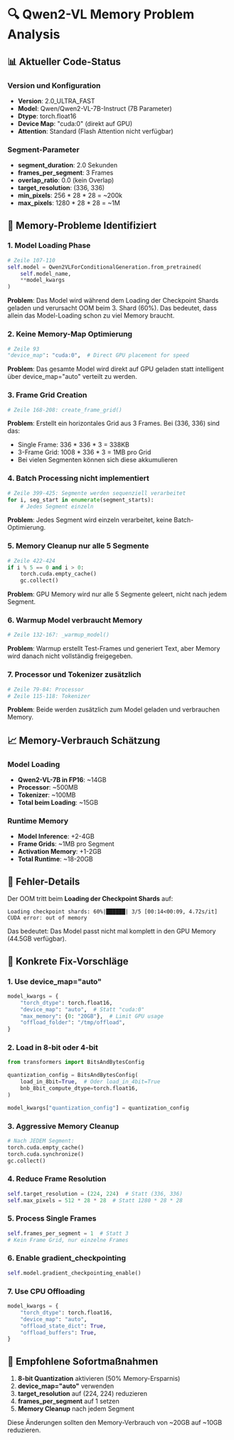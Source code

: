 # 🔍 Qwen2-VL Memory Problem Analysis

## 📊 Aktueller Code-Status

### Version und Konfiguration
- **Version**: 2.0_ULTRA_FAST
- **Model**: Qwen/Qwen2-VL-7B-Instruct (7B Parameter)
- **Dtype**: torch.float16
- **Device Map**: "cuda:0" (direkt auf GPU)
- **Attention**: Standard (Flash Attention nicht verfügbar)

### Segment-Parameter
- **segment_duration**: 2.0 Sekunden
- **frames_per_segment**: 3 Frames
- **overlap_ratio**: 0.0 (kein Overlap)
- **target_resolution**: (336, 336)
- **min_pixels**: 256 * 28 * 28 = ~200k
- **max_pixels**: 1280 * 28 * 28 = ~1M

## 🚨 Memory-Probleme Identifiziert

### 1. **Model Loading Phase**
```python
# Zeile 107-110
self.model = Qwen2VLForConditionalGeneration.from_pretrained(
    self.model_name,
    **model_kwargs
)
```
**Problem**: Das Model wird während dem Loading der Checkpoint Shards geladen und verursacht OOM beim 3. Shard (60%). Das bedeutet, dass allein das Model-Loading schon zu viel Memory braucht.

### 2. **Keine Memory-Map Optimierung**
```python
# Zeile 93
"device_map": "cuda:0",  # Direct GPU placement for speed
```
**Problem**: Das gesamte Model wird direkt auf GPU geladen statt intelligent über device_map="auto" verteilt zu werden.

### 3. **Frame Grid Creation**
```python
# Zeile 168-208: create_frame_grid()
```
**Problem**: Erstellt ein horizontales Grid aus 3 Frames. Bei (336, 336) sind das:
- Single Frame: 336 * 336 * 3 = 338KB
- 3-Frame Grid: 1008 * 336 * 3 = 1MB pro Grid
- Bei vielen Segmenten können sich diese akkumulieren

### 4. **Batch Processing nicht implementiert**
```python
# Zeile 399-425: Segmente werden sequenziell verarbeitet
for i, seg_start in enumerate(segment_starts):
    # Jedes Segment einzeln
```
**Problem**: Jedes Segment wird einzeln verarbeitet, keine Batch-Optimierung.

### 5. **Memory Cleanup nur alle 5 Segmente**
```python
# Zeile 422-424
if i % 5 == 0 and i > 0:
    torch.cuda.empty_cache()
    gc.collect()
```
**Problem**: GPU Memory wird nur alle 5 Segmente geleert, nicht nach jedem Segment.

### 6. **Warmup Model verbraucht Memory**
```python
# Zeile 132-167: _warmup_model()
```
**Problem**: Warmup erstellt Test-Frames und generiert Text, aber Memory wird danach nicht vollständig freigegeben.

### 7. **Processor und Tokenizer zusätzlich**
```python
# Zeile 79-84: Processor
# Zeile 115-118: Tokenizer
```
**Problem**: Beide werden zusätzlich zum Model geladen und verbrauchen Memory.

## 📈 Memory-Verbrauch Schätzung

### Model Loading
- **Qwen2-VL-7B in FP16**: ~14GB
- **Processor**: ~500MB
- **Tokenizer**: ~100MB
- **Total beim Loading**: ~15GB

### Runtime Memory
- **Model Inference**: +2-4GB
- **Frame Grids**: ~1MB pro Segment
- **Activation Memory**: +1-2GB
- **Total Runtime**: ~18-20GB

## 🎯 Fehler-Details

Der OOM tritt beim **Loading der Checkpoint Shards** auf:
```
Loading checkpoint shards: 60%|██████| 3/5 [00:14<00:09, 4.72s/it]
CUDA error: out of memory
```

Das bedeutet: Das Model passt nicht mal komplett in den GPU Memory (44.5GB verfügbar).

## 🔧 Konkrete Fix-Vorschläge

### 1. **Use device_map="auto"**
```python
model_kwargs = {
    "torch_dtype": torch.float16,
    "device_map": "auto",  # Statt "cuda:0"
    "max_memory": {0: "20GB"},  # Limit GPU usage
    "offload_folder": "/tmp/offload",
}
```

### 2. **Load in 8-bit oder 4-bit**
```python
from transformers import BitsAndBytesConfig

quantization_config = BitsAndBytesConfig(
    load_in_8bit=True,  # Oder load_in_4bit=True
    bnb_8bit_compute_dtype=torch.float16,
)

model_kwargs["quantization_config"] = quantization_config
```

### 3. **Aggressive Memory Cleanup**
```python
# Nach JEDEM Segment:
torch.cuda.empty_cache()
torch.cuda.synchronize()
gc.collect()
```

### 4. **Reduce Frame Resolution**
```python
self.target_resolution = (224, 224)  # Statt (336, 336)
self.max_pixels = 512 * 28 * 28  # Statt 1280 * 28 * 28
```

### 5. **Process Single Frames**
```python
self.frames_per_segment = 1  # Statt 3
# Kein Frame Grid, nur einzelne Frames
```

### 6. **Enable gradient_checkpointing**
```python
self.model.gradient_checkpointing_enable()
```

### 7. **Use CPU Offloading**
```python
model_kwargs = {
    "torch_dtype": torch.float16,
    "device_map": "auto",
    "offload_state_dict": True,
    "offload_buffers": True,
}
```

## 🚀 Empfohlene Sofortmaßnahmen

1. **8-bit Quantization** aktivieren (50% Memory-Ersparnis)
2. **device_map="auto"** verwenden
3. **target_resolution** auf (224, 224) reduzieren
4. **frames_per_segment** auf 1 setzen
5. **Memory Cleanup** nach jedem Segment

Diese Änderungen sollten den Memory-Verbrauch von ~20GB auf ~10GB reduzieren.